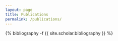 ```yaml
---
layout: page
title: Publications
permalink: /publications/
---
```

<!-- _pages/publications.md -->
{% bibliography -f {{ site.scholar.bibliography }} %}
